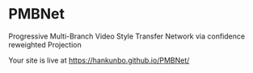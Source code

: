 # PMBNet
Progressive Multi-Branch Video Style Transfer Network via confidence reweighted Projection

Your site is live at https://hankunbo.github.io/PMBNet/
